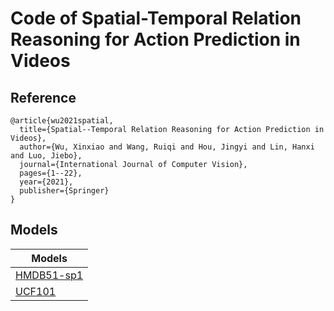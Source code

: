 # Code of Spatial-Temporal Relation Reasoning for Action Prediction in Videos

## Reference
```
@article{wu2021spatial,
  title={Spatial--Temporal Relation Reasoning for Action Prediction in Videos},
  author={Wu, Xinxiao and Wang, Ruiqi and Hou, Jingyi and Lin, Hanxi and Luo, Jiebo},
  journal={International Journal of Computer Vision},
  pages={1--22},
  year={2021},
  publisher={Springer}
}
```
## Models
|Models|
|-|
|[HMDB51-sp1](https://drive.google.com/file/d/160LT14YKidSnEbWM1Hoz-wq-9af1ktYa/view?usp=sharing)|
|[UCF101](https://drive.google.com/file/d/1QR8Hc1bizwMxOG0zQM4quAdTCmOBZVPR/view?usp=sharing)|
